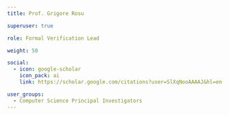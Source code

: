 ```yaml
---
title: Prof. Grigore Rosu

superuser: true

role: Formal Verification Lead

weight: 50

social:
  - icon: google-scholar
    icon_pack: ai
    link: https://scholar.google.com/citations?user=SlXqNooAAAAJ&hl=en

user_groups:
  - Computer Science Principal Investigators
---
```

